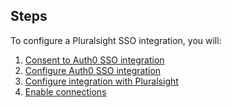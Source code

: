 ## Steps

To configure a Pluralsight SSO integration, you will:

1. [Consent to Auth0 SSO integration](#consent-to-auth0-sso-integration)
2. [Configure Auth0 SSO integration](#create-auth0-sso-integration)
3. [Configure integration with Pluralsight](#configure-integration-with-pluralsight)
4. [Enable connections](#enable-connections)

